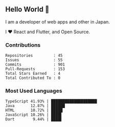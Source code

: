 ## Hello World 👋

I am a developer of web apps and other in Japan.

I ❤️ React and Flutter, and Open Source.

### Contributions

    Repositories         : 45
    Issues               : 55
    Commits              : 901
    Pull-Requests        : 153
    Total Stars Earned   : 4
    Total Contributed To : 0

### Most Used Languages

    TypeScript 41.93% | ████████████████████
    Java       12.87% | ██████
    HTML       10.72% | █████
    JavaScript 10.26% | ████▌
    Dart        9.44% | ████▌
